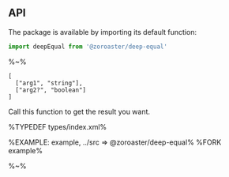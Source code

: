 ## API

The package is available by importing its default function:

```js
import deepEqual from '@zoroaster/deep-equal'
```

%~%

```## deepEqual
[
  ["arg1", "string"],
  ["arg2?", "boolean"]
]
```

Call this function to get the result you want.

%TYPEDEF types/index.xml%

%EXAMPLE: example, ../src => @zoroaster/deep-equal%
%FORK example%

%~%